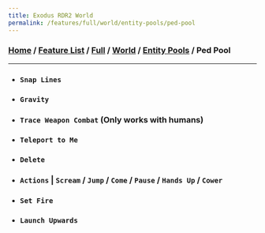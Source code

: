 ```yaml
---
title: Exodus RDR2 World
permalink: /features/full/world/entity-pools/ped-pool
---
```

### [Home](/) / [Feature List](/features) / [Full](/features/full) / [World](/features/full/world) / [Entity Pools](/features/full/world/entity-pools) / Ped Pool
---
- ### `Snap Lines`
- ### `Gravity`
- ### `Trace Weapon Combat` (Only works with humans)
- ### `Teleport to Me`
- ### `Delete`
- ### `Actions` | `Scream` / `Jump` / `Come` / `Pause` / `Hands Up` / `Cower`
- ### `Set Fire`
- ### `Launch Upwards`
